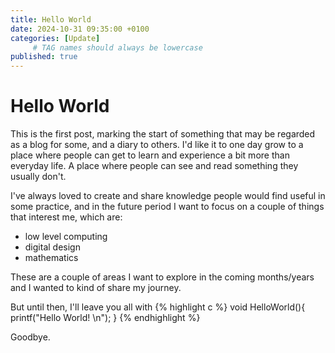 ```yaml
---
title: Hello World
date: 2024-10-31 09:35:00 +0100
categories: [Update]
     # TAG names should always be lowercase
published: true
---
```



# Hello World

This is the first post, marking the start of something that may be regarded as a blog for some, and a diary to others. I'd like it to one day grow to a place where people can get to learn and experience a bit more than everyday life. A place where people can see and read something they usually don't. 

I've always loved to create and share knowledge people would find useful in some practice, and in the future period I want to focus on a couple of things that interest me, which are:
- low level computing
- digital design
- mathematics

These are a couple of areas I want to explore in the coming months/years and I wanted to kind of share my journey.

But until then, I'll leave you all with
{% highlight c %}
void HelloWorld(){
  printf("Hello World! \n");
}
{% endhighlight %}


Goodbye.
